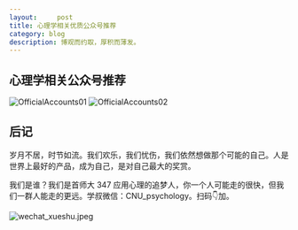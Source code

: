 ```yaml
---
layout:     post
title: 心理学相关优质公众号推荐
category: blog
description: 博观而约取，厚积而薄发。
---
```


## 心理学相关公众号推荐
![OfficialAccounts01](https://image.cnu347.com/2020-08-30-OfficialAccounts01.png)
![OfficialAccounts02](https://image.cnu347.com/2020-08-30-OfficialAccounts02.png)

## 后记
岁月不居，时节如流。我们欢乐，我们忧伤，我们依然想做那个可能的自己。人是世界上最好的产品，成为自己，是对自己最大的奖赏。

我们是谁？我们是首师大 347 应用心理的追梦人，你一个人可能走的很快，但我们一群人能走的更远。学叔微信：CNU_psychology。扫码👇加。

![wechat_xueshu.jpeg](https://image.cnu347.com/WechatQRCode-240629.jpg)
